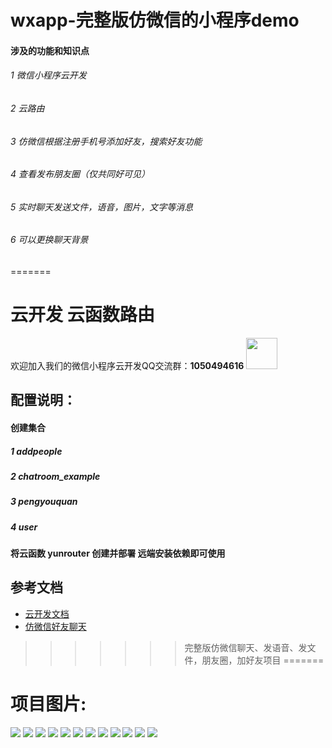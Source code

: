 # wxapp-完整版仿微信的小程序demo
#### 涉及的功能和知识点
###### 1 微信小程序云开发
###### 2 云路由
###### 3 仿微信根据注册手机号添加好友，搜索好友功能
###### 4 查看发布朋友圈（仅共同好可见）
###### 5 实时聊天发送文件，语音，图片，文字等消息
###### 6 可以更换聊天背景
=======
# 云开发 云函数路由
 欢迎加入我们的微信小程序云开发QQ交流群：**1050494616**
 <image style="width:50px;height:50px" src="https://636f-code-test-1301231348.tcb.qcloud.la/qqqun.jpg?sign=bf53ce39cd4844e7dc024fcdc8719fc1&t=1586146309"/>
 
 ## 配置说明：
 #### 创建集合
   ##### 1 addpeople
   ##### 2 chatroom_example
   ##### 3 pengyouquan
   ##### 4 user
 #### 将云函数 yunrouter 创建并部署 远端安装依赖即可使用

## 参考文档

- [云开发文档](https://developers.weixin.qq.com/miniprogram/dev/wxcloud/basis/getting-started.html)
- [仿微信好友聊天](https://blog.csdn.net/weixin_41595277/article/details/104252171)
>>>>>>> 完整版仿微信聊天、发语音、发文件，朋友圈，加好友项目
=======
# 项目图片:

<image src="https://wxapp-1259480632.cos.ap-beijing.myqcloud.com/wxapp%E4%BB%BF%E5%BE%AE%E4%BF%A1%E7%9A%84%E5%BE%AE%E4%BF%A1%E5%B0%8F%E7%A8%8B%E5%BA%8F/1.jpg"/>
<image src="https://wxapp-1259480632.cos.ap-beijing.myqcloud.com/wxapp%E4%BB%BF%E5%BE%AE%E4%BF%A1%E7%9A%84%E5%BE%AE%E4%BF%A1%E5%B0%8F%E7%A8%8B%E5%BA%8F/2.jpg"/>
<image src="https://wxapp-1259480632.cos.ap-beijing.myqcloud.com/wxapp%E4%BB%BF%E5%BE%AE%E4%BF%A1%E7%9A%84%E5%BE%AE%E4%BF%A1%E5%B0%8F%E7%A8%8B%E5%BA%8F/3.jpg"/>
<image src="https://wxapp-1259480632.cos.ap-beijing.myqcloud.com/wxapp%E4%BB%BF%E5%BE%AE%E4%BF%A1%E7%9A%84%E5%BE%AE%E4%BF%A1%E5%B0%8F%E7%A8%8B%E5%BA%8F/4.jpg"/>
<image src="https://wxapp-1259480632.cos.ap-beijing.myqcloud.com/wxapp%E4%BB%BF%E5%BE%AE%E4%BF%A1%E7%9A%84%E5%BE%AE%E4%BF%A1%E5%B0%8F%E7%A8%8B%E5%BA%8F/5.jpg"/>
<image src="https://wxapp-1259480632.cos.ap-beijing.myqcloud.com/wxapp%E4%BB%BF%E5%BE%AE%E4%BF%A1%E7%9A%84%E5%BE%AE%E4%BF%A1%E5%B0%8F%E7%A8%8B%E5%BA%8F/6.jpg"/>
<image src="https://wxapp-1259480632.cos.ap-beijing.myqcloud.com/wxapp%E4%BB%BF%E5%BE%AE%E4%BF%A1%E7%9A%84%E5%BE%AE%E4%BF%A1%E5%B0%8F%E7%A8%8B%E5%BA%8F/7.jpg"/>
<image src="https://wxapp-1259480632.cos.ap-beijing.myqcloud.com/wxapp%E4%BB%BF%E5%BE%AE%E4%BF%A1%E7%9A%84%E5%BE%AE%E4%BF%A1%E5%B0%8F%E7%A8%8B%E5%BA%8F/8.jpg"/>
<image src="https://wxapp-1259480632.cos.ap-beijing.myqcloud.com/wxapp%E4%BB%BF%E5%BE%AE%E4%BF%A1%E7%9A%84%E5%BE%AE%E4%BF%A1%E5%B0%8F%E7%A8%8B%E5%BA%8F/9.jpg"/>
<image src="https://wxapp-1259480632.cos.ap-beijing.myqcloud.com/wxapp%E4%BB%BF%E5%BE%AE%E4%BF%A1%E7%9A%84%E5%BE%AE%E4%BF%A1%E5%B0%8F%E7%A8%8B%E5%BA%8F/10.jpg"/>
<image src="https://wxapp-1259480632.cos.ap-beijing.myqcloud.com/wxapp%E4%BB%BF%E5%BE%AE%E4%BF%A1%E7%9A%84%E5%BE%AE%E4%BF%A1%E5%B0%8F%E7%A8%8B%E5%BA%8F/11.jpg"/>
<image src="https://wxapp-1259480632.cos.ap-beijing.myqcloud.com/wxapp%E4%BB%BF%E5%BE%AE%E4%BF%A1%E7%9A%84%E5%BE%AE%E4%BF%A1%E5%B0%8F%E7%A8%8B%E5%BA%8F/12.jpg"/>


